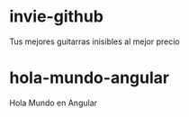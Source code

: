 # invie-github
Tus mejores guitarras inisibles al mejor precio
# hola-mundo-angular
Hola Mundo en Angular
